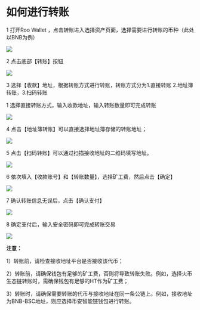 # 如何进行转账

1 打开Roo Wallet ，点击转账进入选择资产页面，选择需要进行转账的币种（此处以BNB为例）

![](https://qiaomeng.feishu.cn/space/api/box/stream/download/asynccode/?code=MjQ2NzY4NzMwY2E4MDllMWVjNDAwM2MyN2E0MzRlOTlfR09vVVdtME5hVzk4RWxORjAyMHVQYXNNNmU1NFRHMjBfVG9rZW46Ym94Y24xM1NTR2puNEpxekhkQzBpQTB5VVBWXzE2MjgwNzMyMDg6MTYyODA3NjgwOF9WNA)

2 点击底部【转账】按钮

![](https://qiaomeng.feishu.cn/space/api/box/stream/download/asynccode/?code=YTllYmNlMjk1ZjMzOGMwZGY5ZjZiMzBkN2QwZWZhZTFfTmkyRzY2V2ZSbGtFN25CQ1g5MUdEODg4d3BVWThwZ0pfVG9rZW46Ym94Y242TXA2cExKZkhkcDU2bll2TFIzS0NnXzE2MjgwNzMyMjg6MTYyODA3NjgyOF9WNA)

3  选择【收款】地址，根据转账方式进行转账，转账方式分为1.直接转账 2.地址簿转账，3.扫码转账

1 选择直接转账方式，输入收款地址，输入转账数量即可完成转账

![](https://qiaomeng.feishu.cn/space/api/box/stream/download/asynccode/?code=YzdjZTc3MDNhYjAxZGU0MzRhOTdmNjQ0NzQ1OWI4MzhfRERFNnlOZzY3S0IxcXpQdGlYZURwaFdnZm5HY3cxbjVfVG9rZW46Ym94Y240WTF2YlFqNGNtSjNuT2FqaFVFZ0VnXzE2MjgwNzMyNjA6MTYyODA3Njg2MF9WNA)

4 点击【地址簿转账】可以直接选择地址簿存储的转账地址；

![](https://qiaomeng.feishu.cn/space/api/box/stream/download/asynccode/?code=ZmZlN2Q4OWYzYTA4N2FiMmY3NjY1MWI1Y2IxMGE0YjFfR0U4MHN6a0dzZ0ZzcldjdlYyZ0EyWmZIb1pRS0t6YzRfVG9rZW46Ym94Y24wVm94STh3TkRVTXBPVzR1bW9QZ2tnXzE2MjgwNzMyOTM6MTYyODA3Njg5M19WNA)

5 点击【扫码转账】可以通过扫描接收地址的二维码填写地址。

![](https://qiaomeng.feishu.cn/space/api/box/stream/download/asynccode/?code=NmM2NzEyOWY1Yjc0MzkwNTQ3ZDZhZDdlZDA5ZDZjY2NfWDdDRkk3cmdnZktWSTcwVGZTWTlBNlJ5MU8xZTh1RE9fVG9rZW46Ym94Y244a0VRQklvWkV2SGROaXVjYUMyMlFnXzE2MjgwNzMzNDY6MTYyODA3Njk0Nl9WNA)

6 依次填入【收款账号】和【转账数量】，选择矿工费，然后点击【确定】

![](https://qiaomeng.feishu.cn/space/api/box/stream/download/asynccode/?code=ZjczODdjYzVkZDYxNTU1NmQ3ODk1ZjcwNTFiMGU2NmJfMk1ic2dRNEVrNEVxVVU4NUIwbHdiTmtVZHBaQkxmV2VfVG9rZW46Ym94Y25mSk9mVUpLZnBwVTYwWVZCcHFPTkxoXzE2MjgwNzMzNjM6MTYyODA3Njk2M19WNA)

7 确认转账信息无误后，点击【确认支付】

![](https://qiaomeng.feishu.cn/space/api/box/stream/download/asynccode/?code=MTFkMDA1ZGZlMWEyYzFmNzI5N2RiNTlkNzg3MDllNmFfanp2eVpqVlR3RGg4c1JHQmNNbm9sWlgyMldnSjJyS0RfVG9rZW46Ym94Y256OE5XU25NZWtHT0U2WUpXZ1N0dldnXzE2MjgwNzMzODA6MTYyODA3Njk4MF9WNA)

8 确定支付后，输入安全密码即可完成转账交易

![](https://qiaomeng.feishu.cn/space/api/box/stream/download/asynccode/?code=ODk3Y2JlMTU3YmRhNzU2MTE0NjQ3MmI0MzRlYjkyY2Jfc0Z3dUtZSGkxcGhuUkRLZHZKeGgyOWQxY01pbnJKYnlfVG9rZW46Ym94Y25Gb3kzWmF1WHBBS0RicW5tTzBKRVFjXzE2MjgwNzMzOTg6MTYyODA3Njk5OF9WNA)

**注意：**

1）转账前，请检查接收地址平台是否接收该代币；

2）转账前，请确保钱包有足够的矿工费，否则将导致转账失败。例如，选择火币生态链转账时，需确保钱包有足够的HT作为矿工费；

3）转账时，请确保需要转账的代币与接收地址在同一条公链上。例如，接收地址为BNB-BSC地址，则应选择币安智能链钱包进行转账。

